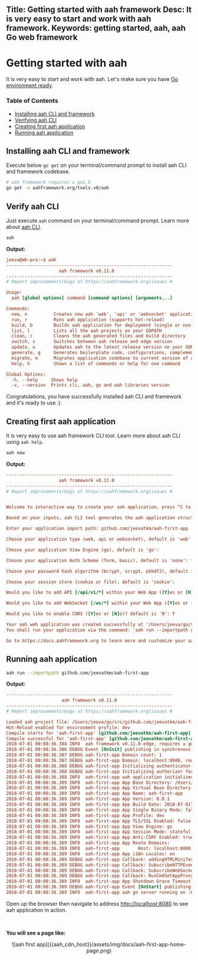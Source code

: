 Title: Getting started with aah framework
Desc: It is very easy to start and work with aah framework.
Keywords: getting started, aah, aah Go web framework
---
# Getting started with aah

It is very easy to start and work with aah. Let's make sure you have [Go environment ready](prerequisites.html).

### Table of Contents

  * [Installing aah CLI and framework](#installing-aah-cli-and-framework)
  * [Verifying aah CLI](#verify-aah-cli)
  * [Creating first aah application](#creating-first-aah-application)
  * [Running aah application](#running-aah-application)

## Installing aah CLI and framework

Execute below `go get` on your terminal/command prompt to install aah CLI and framework codebase.

```bash
# aah framework requires ≥ go1.8
go get -u aahframework.org/tools.v0/aah
```

## Verify aah CLI

Just execute `aah` command on your terminal/command prompt. Learn more about [aah CLI](aah-cli-tool.html).

```bash
aah
```

**Output:**

```cfg
jeeva@mb-pro:~$ aah
---------------------------------------------------------------
                    aah framework v0.11.0
---------------------------------------------------------------
# Report improvements/bugs at https://aahframework.org/issues #

Usage:
  aah [global options] command [command options] [arguments...]

Commands:
  new, n          Creates new aah 'web', 'api' or 'websocket' application (interactive)
  run, r          Runs aah application (supports hot-reload)
  build, b        Builds aah application for deployment (single or non-single)
  list, l         Lists all the aah projects on your GOPATH
  clean, c        Cleans the aah generated files and build directory
  switch, s       Switches between aah release and edge version
  update, u       Updates aah to the latest release version on your GOPATH
  generate, g     Generates boilerplate code, configurations, complement scripts (systemd, docker), etc.
  migrate, m      Migrates application codebase to current version of aah (currently beta)
  help, h         Shows a list of commands or help for one command

Global Options:
  -h, --help     Shows help
  -v, --version  Prints cli, aah, go and aah libraries version
```

Congratulations, you have successfully installed aah CLI and framework and it's ready to use :).

## Creating first aah application

It is very easy to use aah framework CLI tool. Learn more about aah CLI using `aah help`.

```bash
aah new
```

**Output:**

```cfg
---------------------------------------------------------------
                    aah framework v0.11.0
---------------------------------------------------------------
# Report improvements/bugs at https://aahframework.org/issues #


Welcome to interactive way to create your aah application, press ^C to exit :)

Based on your inputs, aah CLI tool generates the aah application structure for you.

Enter your application import path: github.com/jeevatkm/aah-first-app

Choose your application type (web, api or websocket), default is 'web':

Choose your application View Engine (go), default is 'go':

Choose your application Auth Scheme (form, basic), default is 'none': form

Choose your password hash algorithm (bcrypt, scrypt, pbkdf2), default is 'bcrypt':

Choose your session store (cookie or file), default is 'cookie':

Would you like to add API [/api/v1/*] within your Web App ([Y]es or [N]o)? default is 'N': Y

Would you like to add WebSocket [/ws/*] within your Web App ([Y]es or [N]o)? default is 'N': Y

Would you like to enable CORS ([Y]es or [N]o)? default is 'N': Y

Your aah web application was created successfully at '/Users/jeeva/go/src/github.com/jeevatkm/aah-first-app'
You shall run your application via the command: 'aah run --importpath github.com/jeevatkm/aah-first-app'

Go to https://docs.aahframework.org to learn more and customize your aah application.
```

## Running aah application

```bash
aah run --importpath github.com/jeevatkm/aah-first-app
```

**Output:**

```cfg
---------------------------------------------------------------
                     aah framework v0.11.0
---------------------------------------------------------------
# Report improvements/bugs at https://aahframework.org/issues #

Loaded aah project file: /Users/jeeva/go/src/github.com/jeevatkm/aah-first-app/aah.project
Hot-Reload enabled for environment profile: dev
Compile starts for 'aah-first-app' [github.com/jeevatkm/aah-first-app]
Compile successful for 'aah-first-app' [github.com/jeevatkm/aah-first-app]
2018-07-01 00:08:36.384 INFO  aah framework v0.11.0-edge, requires ≥ go1.8
2018-07-01 00:08:36.386 DEBUG Event [OnInit] publishing in synchronous mode
2018-07-01 00:08:36.387 DEBUG aah-first-app Domain count: 1
2018-07-01 00:08:36.387 DEBUG aah-first-app Domain: localhost:8080, routes found: 11
2018-07-01 00:08:36.388 DEBUG aah-first-app Initializing authenticator for auth scheme 'form_auth'
2018-07-01 00:08:36.388 DEBUG aah-first-app Initializing authorizer for auth scheme 'form_auth'
2018-07-01 00:08:36.388 INFO  aah-first-app aah application initialized successfully
2018-07-01 00:08:36.389 INFO  aah-first-app App Base Directory: /Users/jeeva/go/src/github.com/jeevatkm/aah-first-app
2018-07-01 00:08:36.389 INFO  aah-first-app App Virtual Base Directory: /app
2018-07-01 00:08:36.389 INFO  aah-first-app App Name: aah-first-app
2018-07-01 00:08:36.389 INFO  aah-first-app App Version: 0.0.1
2018-07-01 00:08:36.389 INFO  aah-first-app App Build Date: 2018-07-01T00:08:33-07:00
2018-07-01 00:08:36.389 INFO  aah-first-app App Single Binary Mode: false
2018-07-01 00:08:36.389 INFO  aah-first-app App Profile: dev
2018-07-01 00:08:36.389 INFO  aah-first-app App TLS/SSL Enabled: false
2018-07-01 00:08:36.389 INFO  aah-first-app App View Engine: go
2018-07-01 00:08:36.389 INFO  aah-first-app App Session Mode: stateful
2018-07-01 00:08:36.389 INFO  aah-first-app App Anti-CSRF Enabled: true
2018-07-01 00:08:36.389 INFO  aah-first-app App Route Domains:
2018-07-01 00:08:36.389 INFO  aah-first-app       Host: localhost:8080, CORS Enabled: true
2018-07-01 00:08:36.389 INFO  aah-first-app App i18n Locales: en
2018-07-01 00:08:36.389 DEBUG aah-first-app Callback: addingHTMLMinifer, subscribed to event: OnInit
2018-07-01 00:08:36.389 DEBUG aah-first-app Callback: SubscribeHTTPEvents, subscribed to event: OnStart
2018-07-01 00:08:36.389 DEBUG aah-first-app Callback: SubscribeWebSocketEvents, subscribed to event: OnStart
2018-07-01 00:08:36.389 DEBUG aah-first-app Callback: RunCmdSetAppProxyPort, subscribed to event: OnStart
2018-07-01 00:08:36.389 INFO  aah-first-app App Shutdown Grace Timeout: 60s
2018-07-01 00:08:36.389 DEBUG aah-first-app Event [OnStart] publishing in synchronous mode
2018-07-01 00:08:36.389 INFO  aah-first-app aah go server running on :8080
```

Open up the browser then navigate to address [http://localhost:8080](http://localhost:8080) to see aah application in action.

<br>

**You will see a page like:**

<center>![aah first app]({{aah_cdn_host}}/assets/img/docs/aah-first-app-home-page.png)</center>
